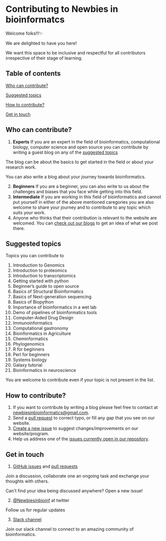# Contributing to Newbies in bioinformatcs

Welcome folks!!!:sparkles:

We are delighted to have you here!

We want this space to be inclusive and respectful for all contributors irrespective of their stage of learning.

## Table of contents


[Who can contribute?](Who-can-contribute?)

[Suggested topics](Suggested-topics)

[How to contribute?](How-to-contribute?)

[Get in touch](Get-in-touch)

## Who can contribute?

1. **Experts** 
If you are an expert in the field of bioinformatics, computational biology, computer science and open source you can contribute by writing a guest blog on any of the [suggested topics](Suggested-topics)

The blog can be about the basics to get started in the field or about your research work.

You can also write a blog about your journey towards bioinformatics.

2. **Beginners**
If you are a beginner, you can also write to us about the challenges and biases that you face while getting into this field.
3. **Intermediate**
 If you are working in this field of bioinformatics and cannot put yourself in either of the above mentioned caregories you are also welcome to share your journey and to contribute to any topic which suits your work.
5. Anyone who thinks that their contribution is relevant to the website are welcomed. You can [check out our blogs](https://newbies-in-bioinformatics.github.io/Newbies-in-bioinformatics/) to get an idea of what we post there.

## Suggested topics

Topics you can contribute to

1. Introduction to Genomics
1. Introduction to proteomics
1. Introduction to transcriptomics
1. Getting started with python
1. Beginner’s guide to open source
1. Basics of Structural Bioinformatics
1. Basics of Next-generation sequencing
1. Basics of Biopython
1. Importance of bioinformatics in a wet lab
1. Demo of pipelines of bioinformatics tools
1. Computer-Aided Drug Design
1. Immunoinformatics
1. Computational gastronomy
1. Bioinformatics in Agriculture
1. Cheminformatics
1. Phylogenomics
1. R for beginners
1. Perl for beginners
1. Systems biology
1. Galaxy tutorial
1. Bioinformatics in neuroscience


You are welcome to contribute even if your topic is not present in the list.

## How to contribute?

1. If you want to contribute by writing a blog please feel free to contact at newbiesinbioinformatics@gmail.com.
2. Send a [pull request](https://github.com/Newbies-in-bioinformatics/Newbies-in-bioinformatics/pulls) to correct typo, or fill any gap that you see on our website.
3. [Create a new issue](https://github.com/Newbies-in-bioinformatics/Newbies-in-bioinformatics/issues) to suggest changes/improvements on our website/program.
4. Help us address one of the [issues currently open in our repository](https://github.com/Newbies-in-bioinformatics/Newbies-in-bioinformatics/issues).

## Get in touch

1. [GitHub issues](https://github.com/Newbies-in-bioinformatics/Newbies-in-bioinformatics/issues) and [pull requests](https://github.com/Newbies-in-bioinformatics/Newbies-in-bioinformatics/pulls)

Join a discussion, collaborate one an ongoing task and exchange your thoughts with others.

Can't find your idea being discussed anywhere? Open a new issue!

2. [@Newbiesinbioinf](@Newbiesinbioinf) at twitter

Follow us for regular updates

3. [Slack channel](https://join.slack.com/t/newbiesinbioi-suw3310/shared_invite/zt-thrm70ec-p9yD5argsFvZiX52s1tZKg)

Join our slack channel to connect to an amazing community of bioinformatics.
